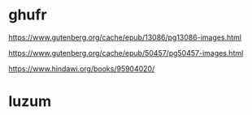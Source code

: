 

# ghufr
https://www.gutenberg.org/cache/epub/13086/pg13086-images.html

https://www.gutenberg.org/cache/epub/50457/pg50457-images.html

https://www.hindawi.org/books/95904020/

# luzum

